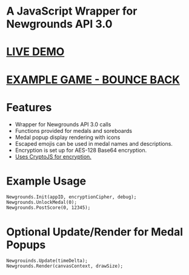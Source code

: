 # A JavaScript Wrapper for Newgrounds API 3.0

# [LIVE DEMO](https://www.newgrounds.com/portal/view/755888?updated=1590185509)
# [EXAMPLE GAME - BOUNCE BACK](https://www.newgrounds.com/portal/view/755171)

# Features
- Wrapper for Newgrounds API 3.0 calls
- Functions provided for medals and soreboards
- Medal popup display rendering with icons
- Escaped emojis can be used in medal names and descriptions.
- Encryption is set up for AES-128 Base64 encryption.
- [Uses CryptoJS for encryption.](https://github.com/brix/crypto-js)

# Example Usage
```
Newgrounds.Init(appID, encryptionCipher, debug);
Newgrounds.UnlockMedal(0);
Newgrounds.PostScore(0, 12345);
```
# Optional Update/Render for Medal Popups
```
Newgrouinds.Update(timeDelta);
Newgrounds.Render(canvasContext, drawSize);
```
